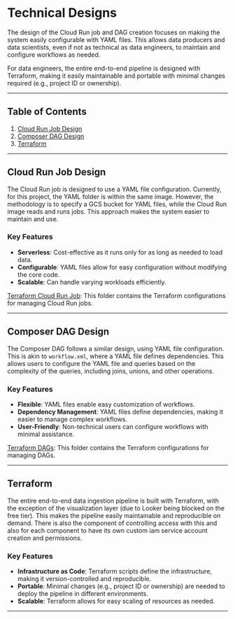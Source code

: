 # **Technical Designs**

The design of the Cloud Run job and DAG creation focuses on making the system easily configurable with YAML files. This allows data producers and data scientists, even if not as technical as data engineers, to maintain and configure workflows as needed.

For data engineers, the entire end-to-end pipeline is designed with Terraform, making it easily maintainable and portable with minimal changes required (e.g., project ID or ownership).

---

## **Table of Contents**

1. [Cloud Run Job Design](#cloud-run-job-design)
2. [Composer DAG Design](#composer-dag-design)
3. [Terraform](#terraform)

---

## **Cloud Run Job Design**

The Cloud Run job is designed to use a YAML file configuration. Currently, for this project, the YAML folder is within the same image. However, the methodology is to specify a GCS bucket for YAML files, while the Cloud Run image reads and runs jobs. This approach makes the system easier to maintain and use.

### **Key Features**

- **Serverless**: Cost-effective as it runs only for as long as needed to load data.
- **Configurable**: YAML files allow for easy configuration without modifying the core code.
- **Scalable**: Can handle varying workloads efficiently.

[Terraform Cloud Run Job](terraform/cloudrunjob): This folder contains the Terraform configurations for managing Cloud Run jobs.

---

## **Composer DAG Design**

The Composer DAG follows a similar design, using YAML file configuration. This is akin to `workflow.xml`, where a YAML file defines dependencies. This allows users to configure the YAML file and queries based on the complexity of the queries, including joins, unions, and other operations.

### **Key Features**

- **Flexible**: YAML files enable easy customization of workflows.
- **Dependency Management**: YAML files define dependencies, making it easier to manage complex workflows.
- **User-Friendly**: Non-technical users can configure workflows with minimal assistance.

[Terraform DAGs](terraform/dags): This folder contains the Terraform configurations for managing DAGs.

---

## **Terraform**

The entire end-to-end data ingestion pipeline is built with Terraform, with the exception of the visualization layer (due to Looker being blocked on the free tier). This makes the pipeline easily maintainable and reproducible on demand. There is also the component of controlling access with this and also for each component to have its own custom iam service account creation and permissions.

### **Key Features**

- **Infrastructure as Code**: Terraform scripts define the infrastructure, making it version-controlled and reproducible.
- **Portable**: Minimal changes (e.g., project ID or ownership) are needed to deploy the pipeline in different environments.
- **Scalable**: Terraform allows for easy scaling of resources as needed.

---
